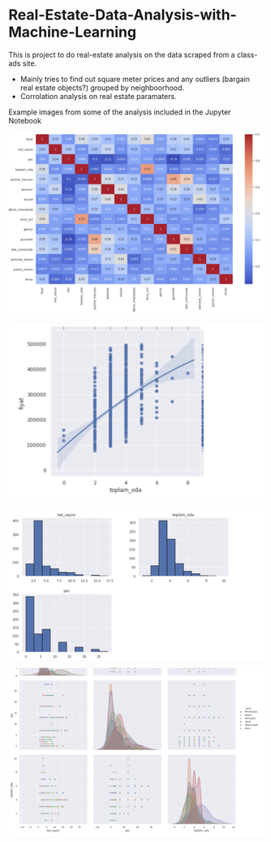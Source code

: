 # Real-Estate-Data-Analysis-with-Machine-Learning

This is project to do real-estate analysis on the data scraped from a class-ads site.
* Mainly tries to find out square meter prices and any outliers (bargain real estate objects?) grouped by neighboorhood.
* Corrolation analysis on real estate paramaters. 

Example images from some of the analysis included in the Jupyter Notebook

![alt text](https://raw.githubusercontent.com/ReLLL/Real-Estate-Data-Analysis-with-Machine-Learning/master/img/img1.png)

![alt text](https://raw.githubusercontent.com/ReLLL/Real-Estate-Data-Analysis-with-Machine-Learning/master/img/img2.png)

![alt text](https://raw.githubusercontent.com/ReLLL/Real-Estate-Data-Analysis-with-Machine-Learning/master/img/img3.png)

![alt text](https://raw.githubusercontent.com/ReLLL/Real-Estate-Data-Analysis-with-Machine-Learning/master/img/img4.png)

